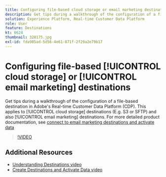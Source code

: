 ```yaml
---
title: Configuring file-based cloud storage or email marketing destinations
description: Get tips during a walkthrough of the configuration of a file-based destination in Adobe's Real-time CDP. This applies to cloud storage destinations (E.g. S3 or SFTP) and also email marketing destinations.
solution: Experience Platform, Real-time Customer Data Platform
role: User
feature: Destinations
kt: 6624
thumbnail: 328175.jpg
exl-id: fda985ad-5d56-4e61-871f-2f29a2e79b17
---
```

# Configuring file-based [!UICONTROL cloud storage] or [!UICONTROL email marketing] destinations

Get tips during a walkthrough of the configuration of a file-based destination in Adobe's Real-time Customer Data Platform (CDP). This applies to [!UICONTROL cloud storage] destinations (E.g. S3 or SFTP) and also [!UICONTROL email marketing] destinations. For more detailed product documentation, see [connect to email marketing destinations and activate data](https://experienceleague.adobe.com/docs/experience-platform/rtcdp/destinations/api-tutorials/email-marketing-api.html)

>[!VIDEO](https://video.tv.adobe.com/v/328175/?quality=12&learn=on)

## Additional Resources

* [Understanding Destinations video](/help/platform/destinations/understanding-destinations.md)
* [Create Destinations and Activate Data video](/help/platform/destinations/create-destinations-and-activate-data.md)
